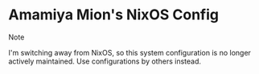 # Amamiya Mion's NixOS Config
> [!NOTE]
> I'm switching away from NixOS, so this system configuration is no longer actively maintained.
> Use configurations by others instead.
